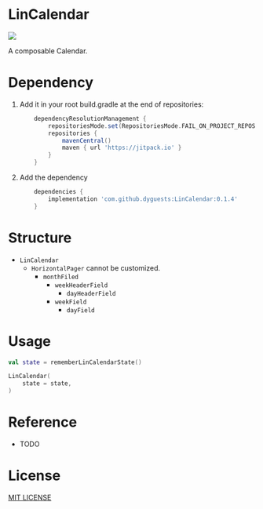 # LinCalendar

[![](https://jitpack.io/v/dyguests/LinCalendar.svg)](https://jitpack.io/#dyguests/LinCalendar)

A composable Calendar.

# Dependency

1. Add it in your root build.gradle at the end of repositories:

    ```gradle
        dependencyResolutionManagement {
            repositoriesMode.set(RepositoriesMode.FAIL_ON_PROJECT_REPOS)
            repositories {
                mavenCentral()
                maven { url 'https://jitpack.io' }
            }
        }
    ```

2. Add the dependency

    ```gradle
        dependencies {
            implementation 'com.github.dyguests:LinCalendar:0.1.4'
        }
    ```

# Structure

- `LinCalendar`
    - `HorizontalPager` cannot be customized.
        - `monthFiled`
            - `weekHeaderField`
                - `dayHeaderField`
            - `weekField`
                - `dayField`

# Usage

```kotlin
val state = rememberLinCalendarState()

LinCalendar(
    state = state,
)
```

# Reference

- TODO

# License

[MIT LICENSE](LICENSE)